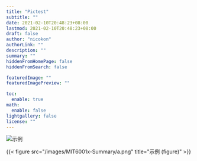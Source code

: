 ```yaml
---
title: "Pictest"
subtitle: ""
date: 2021-02-10T20:48:23+08:00
lastmod: 2021-02-10T20:48:23+08:00
draft: false
author: "nicokon"
authorLink: ""
description: ""
summary: ""
hiddenFromHomePage: false
hiddenFromSearch: false

featuredImage: ""
featuredImagePreview: ""

toc:
  enable: true
math:
  enable: false
lightgallery: false
license: ""
---
```


<!--more-->
![示例](/posts/pictest/function示例.png)

{{< figure src="/images/MIT6001x-Summary/a.png" title="示例 (figure)" >}}
